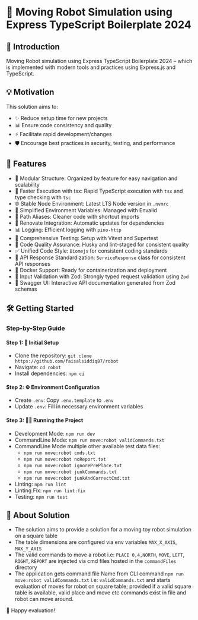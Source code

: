 # 🚀 Moving Robot Simulation using Express TypeScript Boilerplate 2024

## 🌟 Introduction

Moving Robot simulation using Express TypeScript Boilerplate 2024 – which is implemented with modern tools and practices using Express.js and TypeScript.

## 💡 Motivation

This solution aims to:

- ✨ Reduce setup time for new projects
- 📊 Ensure code consistency and quality
- ⚡ Facilitate rapid development/changes
- 🛡️ Encourage best practices in security, testing, and performance

## 🚀 Features

- 📁 Modular Structure: Organized by feature for easy navigation and scalability
- 💨 Faster Execution with tsx: Rapid TypeScript execution with `tsx` and type checking with `tsc`
- 🌐 Stable Node Environment: Latest LTS Node version in `.nvmrc`
- 🔧 Simplified Environment Variables: Managed with Envalid
- 🔗 Path Aliases: Cleaner code with shortcut imports
- 🔄 Renovate Integration: Automatic updates for dependencies
- 📊 Logging: Efficient logging with `pino-http`
- 🧪 Comprehensive Testing: Setup with Vitest and Supertest
- 🔑 Code Quality Assurance: Husky and lint-staged for consistent quality
- ✅ Unified Code Style: `Biomejs` for consistent coding standards
- 📃 API Response Standardization: `ServiceResponse` class for consistent API responses
- 🐳 Docker Support: Ready for containerization and deployment
- 📝 Input Validation with Zod: Strongly typed request validation using `Zod`
- 🧩 Swagger UI: Interactive API documentation generated from Zod schemas

## 🛠️ Getting Started

### Step-by-Step Guide

#### Step 1: 🚀 Initial Setup

- Clone the repository: `git clone https://github.com/faisalsiddiq87/robot`
- Navigate: `cd robot`
- Install dependencies: `npm ci`

#### Step 2: ⚙️ Environment Configuration

- Create `.env`: Copy `.env.template` to `.env`
- Update `.env`: Fill in necessary environment variables

#### Step 3: 🏃‍♂️ Running the Project

- Development Mode: `npm run dev`
- CommandLine Mode: `npm run move:robot validCommands.txt`
- CommandLine Mode multiple other available test data files: 
   - `npm run move:robot cmds.txt`
   - `npm run move:robot noReport.txt`
   - `npm run move:robot ignorePrePlace.txt`
   - `npm run move:robot junkCommands.txt`
   - `npm run move:robot junkAndCorrectCmd.txt`
- Linting: `npm run lint`
- Linting Fix: `npm run lint:fix`
- Testing: `npm run test`

## 🤝 About Solution

- The solution aims to provide a solution for a moving toy robot simulation on a square table
- The table dimensions are configured via env variables `MAX_X_AXIS`, `MAX_Y_AXIS`
- The valid commands to move a robot i.e: `PLACE 0,4,NORTH`, `MOVE`, `LEFT`, `RIGHT`, `REPORT` are injected via cmd files hosted in the `commandFiles` directory
- The application gets command file Name from CLI command `npm run move:robot validCommands.txt` i.e: `validCommands.txt`  and starts evaluation of moves for robot on square table; provided if a valid square table is available, valid place and move etc commands exist in file and robot can move around.

🎉 Happy evaluation!